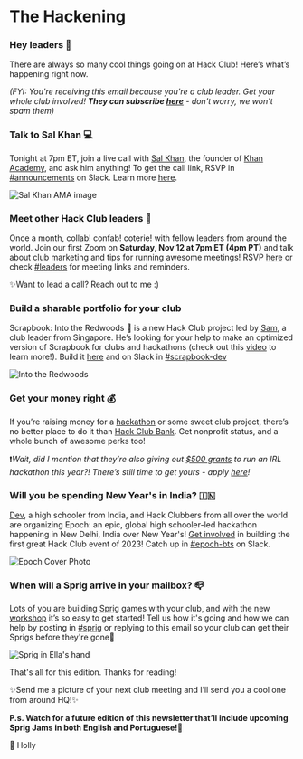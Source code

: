 # The Hackening

### Hey leaders 👋

There are always so many cool things going on at Hack Club! Here’s what’s happening right now.

*(FYI: You're receiving this email because you're a club leader. Get your whole club involved! **They can subscribe [here](https://airtable.com/shrehIGl77kf2cSPZ)** - don't worry, we won't spam them)*

 

### Talk to Sal Khan 💻

Tonight at 7pm ET, join a live call with [Sal Khan](https://en.wikipedia.org/wiki/Sal_Khan), the founder of [Khan Academy](https://www.khanacademy.org/), and ask him anything! To get the call link, RSVP in [#announcements](https://hackclub.slack.com/archives/C0266FRGT/p1665794472425429) on Slack. Learn more [here](https://events.hackclub.com/ama-with-sal-khan/).

![Sal Khan AMA image](https://cloud-4vmtnc0af-hack-club-bot.vercel.app/0sal_ama__7_.png)

### Meet other Hack Club leaders 📣 

Once a month, collab! confab! coterie! with fellow leaders from around the world. Join our first Zoom on **Saturday, Nov 12 at 7pm ET (4pm PT)** and talk about club marketing and tips for running awesome meetings! RSVP [here](https://airtable.com/shrSaSye2Hn0rnD25) or check [#leaders](https://hackclub.slack.com/archives/C02PA5G01ND) for meeting links and reminders.

✨Want to lead a call? Reach out to me :) 

 
### Build a sharable portfolio for your club

Scrapbook: Into the Redwoods 🌲 is a new Hack Club project led by [Sam](https://github.com/sampoder), a club leader from Singapore. He’s looking for your help to make an optimized version of Scrapbook for clubs and hackathons (check out this [video](https://youtu.be/YEAVUdFFNXQ) to learn more!). Build it [here](https://github.com/hackclub/scrapbook/tree/into-the-redwoods) and on Slack in [#scrapbook-dev](https://hackclub.slack.com/archives/C035D6S6TFW)

![Into the Redwoods](https://cloud-ii0gkg3ip-hack-club-bot.vercel.app/0image.png)

### Get your money right 💰

If you’re raising money for a [hackathon](https://hackclub.com/hackathons/) or some sweet club project, there’s no better place to do it than [Hack Club Bank](https://hackclub.com/bank/). Get nonprofit status, and a whole bunch of awesome perks too! 

❗*Wait, did I mention that they’re also giving out [$500 grants](https://hackclub.com/hackathons/grant/) to run an IRL hackathon this year?! There’s still time to get yours - apply [here](https://hackclub.com/hackathons/grant/)!*

### Will you be spending New Year's in India? 🇮🇳

[Dev](https://hackclub.slack.com/archives/D03S6GESTPH), a high schooler from India, and Hack Clubbers from all over the world are organizing Epoch: an epic, global high schooler-led hackathon happening in New Delhi, India over New Year's! [Get involved](https://github.com/orgs/hackclub/projects/16) in building the first great Hack Club event of 2023! Catch up in [#epoch-bts](https://hackclub.slack.com/archives/C044HSLSU06) on Slack.

![Epoch Cover Photo](https://cloud-d1yu2ua72-hack-club-bot.vercel.app/0epoch-hello.png)

### When will a Sprig arrive in your mailbox? 📪

Lots of you are building [Sprig](https://sprig.hackclub.com/) games with your club, and with the new [workshop](https://workshops.hackclub.com/sprig/) it’s so easy to get started! Tell us how it's going and how we can help by posting in [#sprig](https://hackclub.slack.com/archives/C02UN35M7LG) or replying to this email so your club can get their Sprigs before they're gone💨 

![Sprig in Ella's hand](https://cloud-crwkgoxb1-hack-club-bot.vercel.app/0image.png)

That's all for this edition. Thanks for reading!

✨Send me a picture of your next club meeting and I’ll send you a cool one from around HQ!✨

 

**P.s. Watch for a future edition of this newsletter that’ll include upcoming Sprig Jams in both English and Portuguese!👀**

💖 Holly
